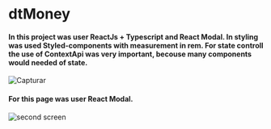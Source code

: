 # dtMoney

#### In this project was user ReactJs + Typescript and React Modal. In styling was used Styled-components with measurement in rem. For state controll the use of ContextApi was very important, becouse many components would needed of state.


![Capturar](https://user-images.githubusercontent.com/21092692/120055235-0ec69280-c00b-11eb-90eb-d91fe0df4b66.PNG)


#### For this page was user React Modal.
![second screen](https://user-images.githubusercontent.com/21092692/120055280-5f3df000-c00b-11eb-81f7-4b5d53a71c93.PNG)

